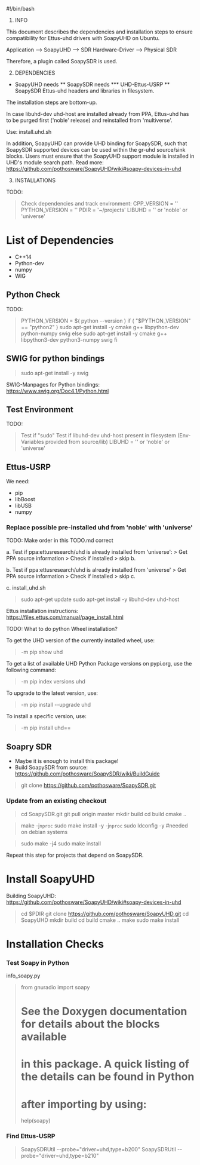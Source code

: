 #!/bin/bash

1. INFO

This document describes the dependencies and installation steps to ensure
compatibility for Ettus-uhd drivers with SoapyUHD on Ubuntu.

Application --> SoapyUHD --> SDR Hardware-Driver --> Physical SDR

Therefore, a plugin called SoapySDR is used.


2. DEPENDENCIES

* SoapyUHD needs
  ** SoapySDR needs
    *** UHD-Ettus-USRP
  ** SoapySDR Ettus-uhd headers and libraries in filesystem.

The installation steps are bottom-up.

In case libuhd-dev uhd-host are installed already from PPA, Ettus-uhd has to be
purged first ('noble' release) and reinstalled from 'multiverse'.

Use: install.uhd.sh

In addition, SoapyUHD can provide UHD binding for SoapySDR, such that SoapySDR supported devices can be used within the gr-uhd source/sink blocks. Users must ensure that the SoapyUHD support module is installed in UHD's module search path. Read more: https://github.com/pothosware/SoapyUHD/wiki#soapy-devices-in-uhd


3. INSTALLATIONS

TODO:
> Check dependencies and track environment:
>	CPP_VERSION = ''
>	PYTHON_VERSION = ''
>	PDIR = '~/projects'
>	LIBUHD = '' or 'noble' or 'universe'

# List of Dependencies

* C++14
* Python-dev
* numpy
* WIG


## Python Check

TODO:
> PYTHON_VERSION = $( python --version )
> if ( "$PYTHON_VERSION" == "python2" )
>   sudo apt-get install -y cmake g++ libpython-dev python-numpy swig
> else
>   sudo apt-get install -y cmake g++ libpython3-dev python3-numpy swig
> fi


## SWIG for python bindings

> sudo apt-get install -y swig

SWIG-Manpages for Python bindings:
  https://www.swig.org/Doc4.1/Python.html


## Test Environment

TODO:
> Test if "sudo"
> Test if libuhd-dev uhd-host present in filesystem
>	(Env-Variables provided from source/lib)
>	LIBUHD = '' or 'noble' or 'universe'

## Ettus-USRP
We need:
- pip
- libBoost
- libUSB
- numpy


### Replace possible pre-installed uhd from 'noble' with 'universe'

TODO: Make order in this TODO.md correct

a. Test if ppa:ettusresearch/uhd is already installed from 'universe':
	> Get PPA source information
	> Check if installed
	>	skip b.

b. Test if ppa:ettusresearch/uhd is already installed from 'universe'
	> Get PPA source information
	> Check if installed
	> 	skip c.

c. install_uhd.sh

> sudo apt-get update
> sudo apt-get install -y libuhd-dev uhd-host

Ettus installation instructions:
	https://files.ettus.com/manual/page_install.html

TODO: What to do python Wheel installation?

To get the UHD version of the currently installed wheel, use:
> <python> -m pip show uhd

To get a list of available UHD Python Package versions on pypi.org, use the following command:
> <python> -m pip index versions uhd

To upgrade to the latest version, use:
> <python> -m pip install --upgrade uhd

To install a specific version, use:
> <python> -m pip install uhd==<version>


## Soapry SDR

* Maybe it is enough to install this package!
* Build SoapySDR from source:
    https://github.com/pothosware/SoapySDR/wiki/BuildGuide

> git clone https://github.com/pothosware/SoapySDR.git

### Update from an existing checkout
> cd SoapySDR.git
> git pull origin master
> mkdir build
> cd build
> cmake ..

> make -j`nproc`
> sudo make install -y -j`nproc`
> sudo ldconfig -y #needed on debian systems

> sudo make -j4
> sudo make install

Repeat this step for projects that depend on SoapySDR.


# Install SoapyUHD

Building SoapyUHD: https://github.com/pothosware/SoapyUHD/wiki#soapy-devices-in-uhd

> cd $PDIR
> git clone https://github.com/pothosware/SoapyUHD.git
> cd SoapyUHD
> mkdir build
> cd build
> cmake ..
> make
> sudo make install


# Installation Checks

### Test Soapy in Python
info_soapy.py
> from gnuradio import soapy
>   # See the Doxygen documentation for details about the blocks available
>   # in this package. A quick listing of the details can be found in Python
>   # after importing by using:
> help(soapy)

### Find Ettus-USRP
> SoapySDRUtil --probe="driver=uhd,type=b200"
> SoapySDRUtil --probe="driver=uhd,type=b210"
